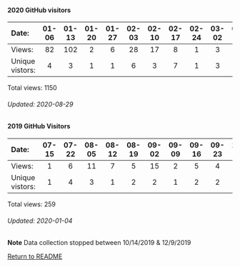 #### 2020 GitHub visitors
Date:   |       01-06   |       01-13   |       01-20   |       01-27   |       02-03   |       02-10   |       02-17   |       02-24   |       03-02   |       03-09   |       03-16   |       03-23   |       03-30   |       04-06   |       04-13   |       04-20  |  05-04  |  05-11  |  05-18  |  05-25  |  06-01  |  06-08  |  06-15  |  06-22  |  06-29  |  07-06  |  07-13  |  07-20  |  07-27  |  08-03  |  08-10  |  08-17  |  08-24
|:---   |:---:  |:---:  |:---:  |:---:  |:---:  |:---:  |:---:  |:---:  |:---:  |:---:  |:---:  |:---:  |:---:  |:---:  |:---:  |:---:  |:---:  |:---:  |:---:  |:---:  |:---:  |:---:  |:---:  |:---:  |:---:  |:---:  |:---:  |:---:  |:---:  |:---:  |:---:  |:---:  |:---:
Views:  |       82      |       102     |       2       |       6       |       28      |       17      |       8       |       1       |       3       |       7       |       17      |       7       |       1       |       21      |       39      |       78     |  53     |  5      |  159    |  1      |  9      |  2      |  1      |  4      |  33     |  25     |  6      |  8      |  39     |  21     |  19     |  176    |  170
Unique            vistors: |       4       |       3       |       1       |       1       |       6       |       3       |       7       |       1       |       3       |       7       |       2       |       5       |       1       |       2       |       2       |      4  |      5  |      1  |      2  |      1  |      1  |      2  |      1  |      3  |      5  |      2  |      2  |      3  |      4  |      1  |      5  |      8  |      1

Total views: 1150
###### Updated: 2020-08-29


#### 2019 GitHub Visitors
Date:   |         07-15   |       07-22   |       08-05   |       08-12   |       08-19   |       09-02   |       09-09   |       09-16  |  09-23  |  10-07  |  10-14  |  12-09  |  12-16  |  12-23  |  12-30  
|:---   |:---:    |:---:  |:---:  |:---:  |:---:  |:---:  |:---:  |:---:  |:---:  |:---:  |:---:  |:---:  |:---:  |:---:  |:---:  
Views:  |         1       |       6       |       11      |       7       |       5       |       15      |       2       |       5      |  4      |  17     |  22     |  1      |  2      |  86     |  75
Unique  vistors:  |       1       |       4       |       3       |       1       |       2       |       2       |       1       |      2  |      2  |      5  |      3  |      1  |      2  |      3  |  2    

Total views: 259
###### Updated: 2020-01-04

**Note**  Data collection stopped between 10/14/2019 & 12/9/2019

[Return to README](https://github.com/BradleyA/markit#markit)
